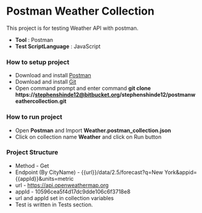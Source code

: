 # Postman Weather Collection #

This project is for testing Weather API with postman.

* **Tool** : Postman
* **Test ScriptLanguage** : JavaScript

### How to setup project ###

* Download and install [Postman](https://www.postman.com/downloads/)
* Download and install [Git](https://git-scm.com/downloads)
* Open command prompt and enter command **git clone https://stephenshinde12@bitbucket.org/stephenshinde12/postmanweathercollection.git**


### How to run project ###

* Open **Postman** and Import **Weather.postman_collection.json**
* Click on collection name **Weather** and click on Run button

### Project Structure ###
* Method - Get
* Endpoint (By CityName) - {{url}}/data/2.5/forecast?q=New York&appid={{appId}}&units=metric
* url - https://api.openweathermap.org
* appId - 10596cea5f4d17dc9dde106c6f3718e8
* url and appId set in collection variables
* Test is written in Tests section.
